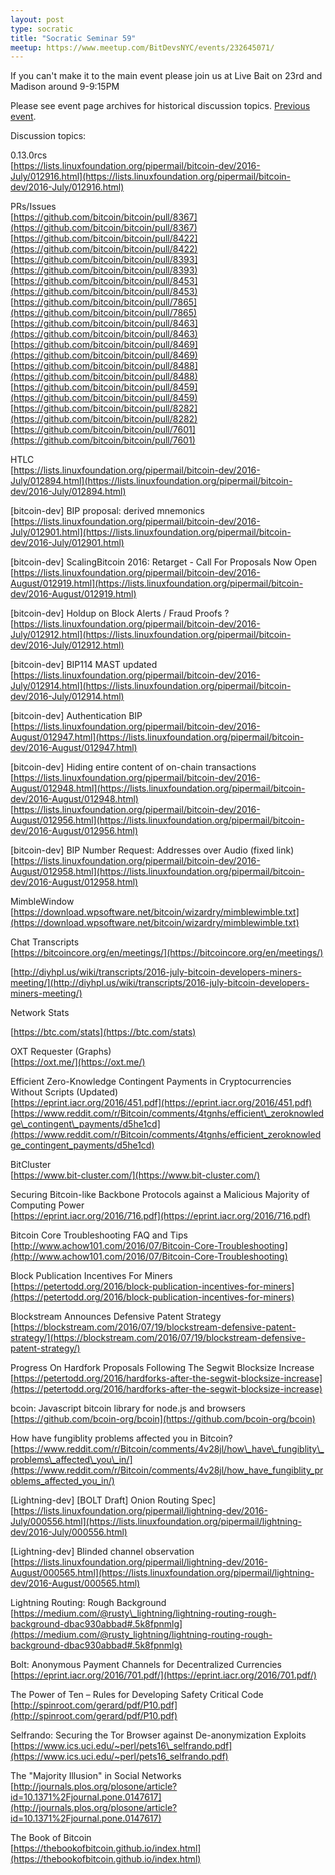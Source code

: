```yaml
---
layout: post
type: socratic
title: "Socratic Seminar 59"
meetup: https://www.meetup.com/BitDevsNYC/events/232645071/
---
```


If you can't make it to the main event please join us at Live Bait on 23rd and Madison around 9-9:15PM

Please see event page archives for historical discussion topics. [Previous event](http://www.meetup.com/BitDevsNYC/events/231847507/).

Discussion topics:

0.13.0rcs  
[](https://lists.linuxfoundation.org/pipermail/bitcoin-dev/2016-July/012916.html)[https://lists.linuxfoundation.org/pipermail/bitcoin-dev/2016-July/012916.html](https://lists.linuxfoundation.org/pipermail/bitcoin-dev/2016-July/012916.html)

PRs/Issues  
[](https://github.com/bitcoin/bitcoin/pull/8367)[https://github.com/bitcoin/bitcoin/pull/8367](https://github.com/bitcoin/bitcoin/pull/8367)  
[](https://github.com/bitcoin/bitcoin/pull/8422)[https://github.com/bitcoin/bitcoin/pull/8422](https://github.com/bitcoin/bitcoin/pull/8422)  
[](https://github.com/bitcoin/bitcoin/pull/8393)[https://github.com/bitcoin/bitcoin/pull/8393](https://github.com/bitcoin/bitcoin/pull/8393)  
[](https://github.com/bitcoin/bitcoin/pull/8453)[https://github.com/bitcoin/bitcoin/pull/8453](https://github.com/bitcoin/bitcoin/pull/8453)  
[](https://github.com/bitcoin/bitcoin/pull/7865)[https://github.com/bitcoin/bitcoin/pull/7865](https://github.com/bitcoin/bitcoin/pull/7865)  
[](https://github.com/bitcoin/bitcoin/pull/8463)[https://github.com/bitcoin/bitcoin/pull/8463](https://github.com/bitcoin/bitcoin/pull/8463)  
[](https://github.com/bitcoin/bitcoin/pull/8469)[https://github.com/bitcoin/bitcoin/pull/8469](https://github.com/bitcoin/bitcoin/pull/8469)  
[](https://github.com/bitcoin/bitcoin/pull/8488)[https://github.com/bitcoin/bitcoin/pull/8488](https://github.com/bitcoin/bitcoin/pull/8488)  
[](https://github.com/bitcoin/bitcoin/pull/8459)[https://github.com/bitcoin/bitcoin/pull/8459](https://github.com/bitcoin/bitcoin/pull/8459)  
[](https://github.com/bitcoin/bitcoin/pull/8282)[https://github.com/bitcoin/bitcoin/pull/8282](https://github.com/bitcoin/bitcoin/pull/8282)  
[](https://github.com/bitcoin/bitcoin/pull/7601)[https://github.com/bitcoin/bitcoin/pull/7601](https://github.com/bitcoin/bitcoin/pull/7601)

HTLC  
[](https://lists.linuxfoundation.org/pipermail/bitcoin-dev/2016-July/012894.html)[https://lists.linuxfoundation.org/pipermail/bitcoin-dev/2016-July/012894.html](https://lists.linuxfoundation.org/pipermail/bitcoin-dev/2016-July/012894.html)

\[bitcoin-dev\] BIP proposal: derived mnemonics  
[](https://lists.linuxfoundation.org/pipermail/bitcoin-dev/2016-July/012901.html)[https://lists.linuxfoundation.org/pipermail/bitcoin-dev/2016-July/012901.html](https://lists.linuxfoundation.org/pipermail/bitcoin-dev/2016-July/012901.html)

\[bitcoin-dev\] ScalingBitcoin 2016: Retarget - Call For Proposals Now Open  
[](https://lists.linuxfoundation.org/pipermail/bitcoin-dev/2016-August/012919.html)[https://lists.linuxfoundation.org/pipermail/bitcoin-dev/2016-August/012919.html](https://lists.linuxfoundation.org/pipermail/bitcoin-dev/2016-August/012919.html)

\[bitcoin-dev\] Holdup on Block Alerts / Fraud Proofs ?  
[](https://lists.linuxfoundation.org/pipermail/bitcoin-dev/2016-July/012912.html)[https://lists.linuxfoundation.org/pipermail/bitcoin-dev/2016-July/012912.html](https://lists.linuxfoundation.org/pipermail/bitcoin-dev/2016-July/012912.html)

\[bitcoin-dev\] BIP114 MAST updated  
[](https://lists.linuxfoundation.org/pipermail/bitcoin-dev/2016-July/012914.html)[https://lists.linuxfoundation.org/pipermail/bitcoin-dev/2016-July/012914.html](https://lists.linuxfoundation.org/pipermail/bitcoin-dev/2016-July/012914.html)

\[bitcoin-dev\] Authentication BIP  
[](https://lists.linuxfoundation.org/pipermail/bitcoin-dev/2016-August/012947.html)[https://lists.linuxfoundation.org/pipermail/bitcoin-dev/2016-August/012947.html](https://lists.linuxfoundation.org/pipermail/bitcoin-dev/2016-August/012947.html)

\[bitcoin-dev\] Hiding entire content of on-chain transactions  
[](https://lists.linuxfoundation.org/pipermail/bitcoin-dev/2016-August/012948.html)[https://lists.linuxfoundation.org/pipermail/bitcoin-dev/2016-August/012948.html](https://lists.linuxfoundation.org/pipermail/bitcoin-dev/2016-August/012948.html)  
[](https://lists.linuxfoundation.org/pipermail/bitcoin-dev/2016-August/012956.html)[https://lists.linuxfoundation.org/pipermail/bitcoin-dev/2016-August/012956.html](https://lists.linuxfoundation.org/pipermail/bitcoin-dev/2016-August/012956.html)

\[bitcoin-dev\] BIP Number Request: Addresses over Audio (fixed link)  
[](https://lists.linuxfoundation.org/pipermail/bitcoin-dev/2016-August/012958.html)[https://lists.linuxfoundation.org/pipermail/bitcoin-dev/2016-August/012958.html](https://lists.linuxfoundation.org/pipermail/bitcoin-dev/2016-August/012958.html)

MimbleWindow  
[](https://download.wpsoftware.net/bitcoin/wizardry/mimblewimble.txt)[https://download.wpsoftware.net/bitcoin/wizardry/mimblewimble.txt](https://download.wpsoftware.net/bitcoin/wizardry/mimblewimble.txt)

Chat Transcripts  
[](https://bitcoincore.org/en/meetings/)[https://bitcoincore.org/en/meetings/](https://bitcoincore.org/en/meetings/)

[</a>](http://diyhpl.us/wiki/transcripts/2016-july-bitcoin-developers-miners-meeting/cali2016/)

[](http://diyhpl.us/wiki/transcripts/2016-july-bitcoin-developers-miners-meeting/cali2016/)

[<a href="http://diyhpl.us/wiki/transcripts/2016-july-bitcoin-developers-miners-meeting/">](http://diyhpl.us/wiki/transcripts/2016-july-bitcoin-developers-miners-meeting/cali2016/)[http://diyhpl.us/wiki/transcripts/2016-july-bitcoin-developers-miners-meeting/](http://diyhpl.us/wiki/transcripts/2016-july-bitcoin-developers-miners-meeting/)

Network Stats

[](https://btc.com/stats)[https://btc.com/stats](https://btc.com/stats)

OXT Requester (Graphs)  
[</a> <a href="https://oxt.me/">](http://diyhpl.us/~bryan/papers2/bitcoin/mimblewimble.txt)[https://oxt.me/](https://oxt.me/)

Efficient Zero-Knowledge Contingent Payments in Cryptocurrencies Without Scripts (Updated)  
[](https://eprint.iacr.org/2016/451.pdf)[https://eprint.iacr.org/2016/451.pdf](https://eprint.iacr.org/2016/451.pdf)  
[](https://www.reddit.com/r/Bitcoin/comments/4tgnhs/efficient_zeroknowledge_contingent_payments/d5he1cd)[https://www.reddit.com/r/Bitcoin/comments/4tgnhs/efficient\_zeroknowledge\_contingent\_payments/d5he1cd](https://www.reddit.com/r/Bitcoin/comments/4tgnhs/efficient_zeroknowledge_contingent_payments/d5he1cd)

BitCluster  
[](https://www.bit-cluster.com/)[https://www.bit-cluster.com/](https://www.bit-cluster.com/)

Securing Bitcoin-like Backbone Protocols against a Malicious Majority of Computing Power  
[](https://eprint.iacr.org/2016/716.pdf)[https://eprint.iacr.org/2016/716.pdf](https://eprint.iacr.org/2016/716.pdf)

Bitcoin Core Troubleshooting FAQ and Tips  
[](http://www.achow101.com/2016/07/Bitcoin-Core-Troubleshooting)[http://www.achow101.com/2016/07/Bitcoin-Core-Troubleshooting](http://www.achow101.com/2016/07/Bitcoin-Core-Troubleshooting)

Block Publication Incentives For Miners  
[](https://petertodd.org/2016/block-publication-incentives-for-miners)[https://petertodd.org/2016/block-publication-incentives-for-miners](https://petertodd.org/2016/block-publication-incentives-for-miners)

Blockstream Announces Defensive Patent Strategy  
[](https://blockstream.com/2016/07/19/blockstream-defensive-patent-strategy/)[https://blockstream.com/2016/07/19/blockstream-defensive-patent-strategy/](https://blockstream.com/2016/07/19/blockstream-defensive-patent-strategy/)

Progress On Hardfork Proposals Following The Segwit Blocksize Increase  
[](https://petertodd.org/2016/hardforks-after-the-segwit-blocksize-increase)[https://petertodd.org/2016/hardforks-after-the-segwit-blocksize-increase](https://petertodd.org/2016/hardforks-after-the-segwit-blocksize-increase)

bcoin: Javascript bitcoin library for node.js and browsers  
[](https://github.com/bcoin-org/bcoin)[https://github.com/bcoin-org/bcoin](https://github.com/bcoin-org/bcoin)

How have fungiblity problems affected you in Bitcoin?  
[](https://www.reddit.com/r/Bitcoin/comments/4v28jl/how_have_fungiblity_problems_affected_you_in/)[https://www.reddit.com/r/Bitcoin/comments/4v28jl/how\_have\_fungiblity\_problems\_affected\_you\_in/](https://www.reddit.com/r/Bitcoin/comments/4v28jl/how_have_fungiblity_problems_affected_you_in/)

\[Lightning-dev\] \[BOLT Draft\] Onion Routing Spec\]  
[](https://lists.linuxfoundation.org/pipermail/lightning-dev/2016-July/000556.html)[https://lists.linuxfoundation.org/pipermail/lightning-dev/2016-July/000556.html](https://lists.linuxfoundation.org/pipermail/lightning-dev/2016-July/000556.html)

\[Lightning-dev\] Blinded channel observation  
[](https://lists.linuxfoundation.org/pipermail/lightning-dev/2016-August/000565.html)[https://lists.linuxfoundation.org/pipermail/lightning-dev/2016-August/000565.html](https://lists.linuxfoundation.org/pipermail/lightning-dev/2016-August/000565.html)

Lightning Routing: Rough Background  
[](https://medium.com/@rusty_lightning/lightning-routing-rough-background-dbac930abbad#.5k8fpnmlg)[https://medium.com/@rusty\_lightning/lightning-routing-rough-background-dbac930abbad#.5k8fpnmlg](https://medium.com/@rusty_lightning/lightning-routing-rough-background-dbac930abbad#.5k8fpnmlg)

Bolt: Anonymous Payment Channels for Decentralized Currencies  
[](https://eprint.iacr.org/2016/701.pdf/)[https://eprint.iacr.org/2016/701.pdf/](https://eprint.iacr.org/2016/701.pdf/)

The Power of Ten – Rules for Developing Safety Critical Code  
[](http://spinroot.com/gerard/pdf/P10.pdf)[http://spinroot.com/gerard/pdf/P10.pdf](http://spinroot.com/gerard/pdf/P10.pdf)

Selfrando: Securing the Tor Browser against De-anonymization Exploits  
[](https://www.ics.uci.edu/~perl/pets16_selfrando.pdf)[https://www.ics.uci.edu/~perl/pets16\_selfrando.pdf](https://www.ics.uci.edu/~perl/pets16_selfrando.pdf)

The "Majority Illusion" in Social Networks  
[](http://journals.plos.org/plosone/article?id=10.1371%2Fjournal.pone.0147617)[http://journals.plos.org/plosone/article?id=10.1371%2Fjournal.pone.0147617](http://journals.plos.org/plosone/article?id=10.1371%2Fjournal.pone.0147617)

The Book of Bitcoin  
[](https://thebookofbitcoin.github.io/index.html)[https://thebookofbitcoin.github.io/index.html](https://thebookofbitcoin.github.io/index.html)
